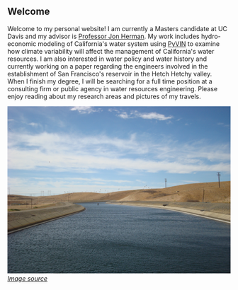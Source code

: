 ## Welcome

Welcome to my personal website! I am currently a Masters candidate at UC Davis and my advisor is [Professor Jon Herman](https://faculty.engineering.ucdavis.edu/herman/). My work includes hydro-economic modeling of California's water system using [PyVIN](https://mfefer.github.io/pyvin) to examine how climate variability will affect the management of California's water resources. I am also interested in water policy and water history and currently working on a paper regarding the engineers involved in the establishment of San Francisco's reservoir in the Hetch Hetchy valley. When I finish my degree, I will be searching for a full time position at a consulting firm or public agency in water resources engineering. Please enjoy reading about my research areas and pictures of my travels.

 ![Image](/other/Bethany_Reservoir_and_California_Aqueduct.jpg)
 *[Image source](https://www.flickr.com/photos/8510225@N07/539617503)*

